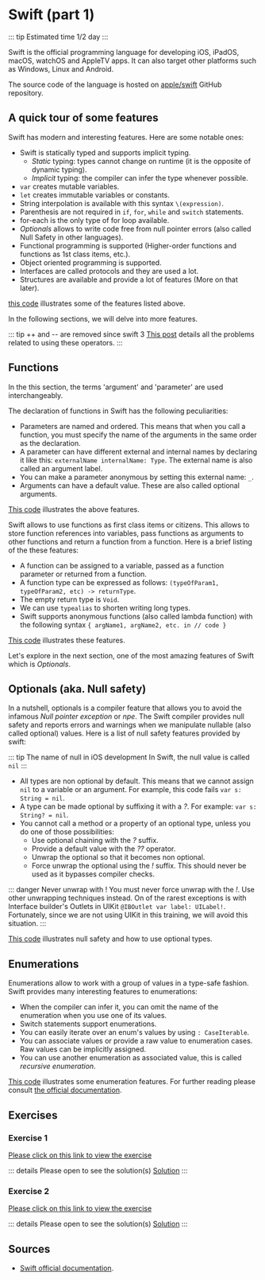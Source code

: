 # Swift (part 1)

::: tip Estimated time
1/2 day
:::

Swift is the official programming language for developing iOS, iPadOS, macOS, watchOS and AppleTV apps.
It can also target other platforms such as Windows, Linux and Android.

The source code of the language is hosted on [apple/swift](https://github.com/apple/swift) GitHub repository.

## A quick tour of some features

Swift has modern and interesting features. Here are some notable ones:

- Swift is statically typed and supports implicit typing.
  - *Static* typing: types cannot change on runtime (it is the opposite of dynamic typing).
  - *Implicit* typing: the compiler can infer the type whenever possible.
- `var` creates mutable variables.
- `let` creates immutable variables or constants.
- String interpolation is available with this syntax `\(expression)`.
- Parenthesis are not required in `if`, `for`, `while` and `switch` statements.
- for-each is the only type of for loop available.
- *Optionals* allows to write code free from null pointer errors (also called Null Safety in other languages).
- Functional programming is supported (Higher-order functions and functions as 1st class items, etc.).
- Object oriented programming is supported. 
- Interfaces are called protocols and they are used a lot.
- Structures are available and provide a lot of features (More on that later).

[this code](https://swiftfiddle.com/2382a3b3fdc54631140f51bae116dc74) illustrates some of the features listed above.

In the following sections, we will delve into more features.

::: tip ++ and -- are removed since swift 3
[This post](https://github.com/apple/swift-evolution/blob/master/proposals/0004-remove-pre-post-inc-decrement.md) details all the problems related to using these operators.
:::

## Functions

In the this section, the terms 'argument' and 'parameter' are used interchangeably.

The declaration of functions in Swift has the following peculiarities:

- Parameters are named and ordered. This means that when you call a function, you must specify the name of the arguments in the same order as the declaration.
- A parameter can have different external and internal names by declaring it like this: `externalName internalName: Type`. The external name is also called an argument label.
- You can make a parameter anonymous by setting this external name: `_`.
- Arguments can have a default value. These are also called optional arguments.

[This code](https://swiftfiddle.com/690a3e3bbe580f524f72358ccdb696da) illustrates the above features.

Swift allows to use functions as first class items or citizens.
This allows to store function references into variables, pass functions as arguments to other functions and return a function from a function.
Here is a brief listing of the these features:

- A function can be assigned to a variable, passed as a function parameter or returned from a function.
- A function type can be expressed as follows: `(typeOfParam1, typeOfParam2, etc) -> returnType`.
- The empty return type is `Void`.
- We can use `typealias` to shorten writing long types.
- Swift supports anonymous functions (also called lambda function) with the following syntax `{ argName1, argName2, etc. in // code }`

[This code](https://swiftfiddle.com/5d6b837c869bf23615376bc4cc70bcd1) illustrates these features.

Let's explore in the next section, one of the most amazing features of Swift which is *Optionals*.

## Optionals (aka. Null safety)

In a nutshell, optionals is a compiler feature that allows you to avoid the infamous *Null pointer exception* or *npe*.
The Swift compiler provides null safety and reports errors and warnings when we manipulate nullable (also called optional) values.
Here is a list of null safety features provided by swift:

::: tip The name of null in iOS development
In Swift, the null value is called `nil`
:::

- All types are non optional by default. This means that we cannot assign `nil` to a variable or an argument. For example, this code fails `var s: String = nil`.
- A type can be made optional by suffixing it with a *?*. For example: `var s: String? = nil`.
- You cannot call a method or a property of an optional type, unless you do one of those possibilities:
  - Use optional chaining with the *?* suffix.
  - Provide a default value with the *??* operator.
  - Unwrap the optional so that it becomes non optional.
  - Force unwrap the optional using the *!* suffix. This should never be used as it bypasses compiler checks.

::: danger Never unwrap with !
You must never force unwrap with the *!*. 
Use other unwrapping techniques instead.
On of the rarest exceptions is with Interface builder's Outlets in UIKit `@IBOutlet var label: UILabel!`.
Fortunately, since we are not using UIKit in this training, we will avoid this situation.
:::

[This code](https://swiftfiddle.com/fa7ad8713475c04666462236db939857) illustrates null safety and how to use optional types.

## Enumerations

Enumerations allow to work with a group of values in a type-safe fashion. Swift provides many interesting features to enumerations:

- When the compiler can infer it, you can omit the name of the enumeration when you use one of its values.
- Switch statements support enumerations.
- You can easily iterate over an enum's values by using `: CaseIterable`.
- You can associate values or provide a raw value to enumeration cases. Raw values can be implicitly assigned.
- You can use another enumeration as associated value, this is called *recursive enumeration*.

[This code](https://swiftfiddle.com/d508deb3493e9b572eaf00891c91d8f0) illustrates some enumeration features. For further reading please consult [the official documentation](https://docs.swift.org/swift-book/LanguageGuide/Enumerations.html).

## Exercises

### Exercise 1

[Please click on this link to view the exercise](https://swiftfiddle.com/6a40668c99d1e2cf079be7525548ca60)

::: details Please open to see the solution(s)
[Solution](https://swiftfiddle.com/4e97fc9476694424b0fbab6dd8118c35)
:::

### Exercise 2

[Please click on this link to view the exercise](https://swiftfiddle.com/0e980f44cf6855c63f3a9ce772872dde)

::: details Please open to see the solution(s)
[Solution](https://swiftfiddle.com/1bb9a747f719e0f35ca470c079a1e453)
:::

## Sources

- [Swift official documentation](https://docs.swift.org).